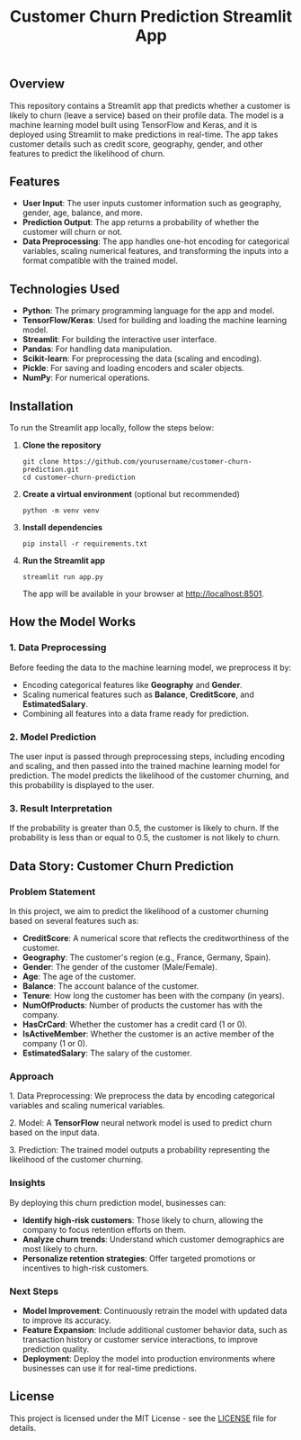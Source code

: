 <!DOCTYPE html>
<html lang="en">
<head>
    <meta charset="UTF-8">
    <meta name="viewport" content="width=device-width, initial-scale=1.0">
    
</head>
<body>
    <header>
        <h1>Customer Churn Prediction Streamlit App</h1>
    </header>

  <section>
        <h2>Overview</h2>
        <p>This repository contains a Streamlit app that predicts whether a customer is likely to churn (leave a service) based on their profile data. The model is a machine learning model built using TensorFlow and Keras, and it is deployed using Streamlit to make predictions in real-time. The app takes customer details such as credit score, geography, gender, and other features to predict the likelihood of churn.</p>
    </section>

  <section>
        <h2>Features</h2>
        <ul>
            <li><strong>User Input</strong>: The user inputs customer information such as geography, gender, age, balance, and more.</li>
            <li><strong>Prediction Output</strong>: The app returns a probability of whether the customer will churn or not.</li>
            <li><strong>Data Preprocessing</strong>: The app handles one-hot encoding for categorical variables, scaling numerical features, and transforming the inputs into a format compatible with the trained model.</li>
        </ul>
    </section>

  <section>
        <h2>Technologies Used</h2>
        <ul>
            <li><strong>Python</strong>: The primary programming language for the app and model.</li>
            <li><strong>TensorFlow/Keras</strong>: Used for building and loading the machine learning model.</li>
            <li><strong>Streamlit</strong>: For building the interactive user interface.</li>
            <li><strong>Pandas</strong>: For handling data manipulation.</li>
            <li><strong>Scikit-learn</strong>: For preprocessing the data (scaling and encoding).</li>
            <li><strong>Pickle</strong>: For saving and loading encoders and scaler objects.</li>
            <li><strong>NumPy</strong>: For numerical operations.</li>
        </ul>
    </section>

  <section>
        <h2>Installation</h2>
        <p>To run the Streamlit app locally, follow the steps below:</p>
        <ol>
            <li><strong>Clone the repository</strong>
                <pre><code>git clone https://github.com/yourusername/customer-churn-prediction.git
cd customer-churn-prediction</code></pre>
            </li>
            <li><strong>Create a virtual environment</strong> (optional but recommended)
                <pre><code>python -m venv venv</code></pre>
            </li>
            <li><strong>Install dependencies</strong>
                <pre><code>pip install -r requirements.txt</code></pre>
            </li>
            <li><strong>Run the Streamlit app</strong>
                <pre><code>streamlit run app.py</code></pre>
                The app will be available in your browser at <a href="http://localhost:8501">http://localhost:8501</a>.
            </li>
        </ol>
    </section>

  <section>
        <h2>How the Model Works</h2>
        <h3>1. Data Preprocessing</h3>
        <p>Before feeding the data to the machine learning model, we preprocess it by:
            <ul>
                <li>Encoding categorical features like <strong>Geography</strong> and <strong>Gender</strong>.</li>
                <li>Scaling numerical features such as <strong>Balance</strong>, <strong>CreditScore</strong>, and <strong>EstimatedSalary</strong>.</li>
                <li>Combining all features into a data frame ready for prediction.</li>
            </ul>
        </p>
        <h3>2. Model Prediction</h3>
        <p>The user input is passed through preprocessing steps, including encoding and scaling, and then passed into the trained machine learning model for prediction. The model predicts the likelihood of the customer churning, and this probability is displayed to the user.</p>
        <h3>3. Result Interpretation</h3>
        <p>If the probability is greater than 0.5, the customer is likely to churn. If the probability is less than or equal to 0.5, the customer is not likely to churn.</p>
    </section>

  <section>
        <h2>Data Story: Customer Churn Prediction</h2>
        <h3>Problem Statement</h3>
        <p>In this project, we aim to predict the likelihood of a customer churning based on several features such as:</p>
        <ul>
            <li><strong>CreditScore</strong>: A numerical score that reflects the creditworthiness of the customer.</li>
            <li><strong>Geography</strong>: The customer's region (e.g., France, Germany, Spain).</li>
            <li><strong>Gender</strong>: The gender of the customer (Male/Female).</li>
            <li><strong>Age</strong>: The age of the customer.</li>
            <li><strong>Balance</strong>: The account balance of the customer.</li>
            <li><strong>Tenure</strong>: How long the customer has been with the company (in years).</li>
            <li><strong>NumOfProducts</strong>: Number of products the customer has with the company.</li>
            <li><strong>HasCrCard</strong>: Whether the customer has a credit card (1 or 0).</li>
            <li><strong>IsActiveMember</strong>: Whether the customer is an active member of the company (1 or 0).</li>
            <li><strong>EstimatedSalary</strong>: The salary of the customer.</li>
        </ul>
        <h3>Approach</h3>
        <p>1. Data Preprocessing: We preprocess the data by encoding categorical variables and scaling numerical variables.</p>
        <p>2. Model: A <strong>TensorFlow</strong> neural network model is used to predict churn based on the input data.</p>
        <p>3. Prediction: The trained model outputs a probability representing the likelihood of the customer churning.</p>
        <h3>Insights</h3>
        <p>By deploying this churn prediction model, businesses can:</p>
        <ul>
            <li><strong>Identify high-risk customers</strong>: Those likely to churn, allowing the company to focus retention efforts on them.</li>
            <li><strong>Analyze churn trends</strong>: Understand which customer demographics are most likely to churn.</li>
            <li><strong>Personalize retention strategies</strong>: Offer targeted promotions or incentives to high-risk customers.</li>
        </ul>
        <h3>Next Steps</h3>
        <ul>
            <li><strong>Model Improvement</strong>: Continuously retrain the model with updated data to improve its accuracy.</li>
            <li><strong>Feature Expansion</strong>: Include additional customer behavior data, such as transaction history or customer service interactions, to improve prediction quality.</li>
            <li><strong>Deployment</strong>: Deploy the model into production environments where businesses can use it for real-time predictions.</li>
        </ul>
    </section>

  <footer>
        <h2>License</h2>
        <p>This project is licensed under the MIT License - see the <a href="LICENSE">LICENSE</a> file for details.</p>
    </footer>
</body>
</html>
